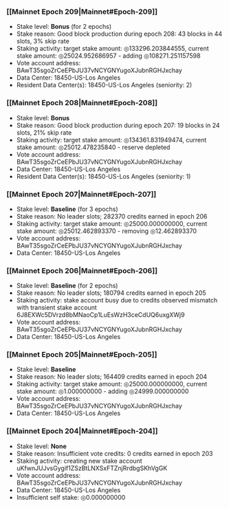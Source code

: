 ### [[Mainnet Epoch 209|Mainnet#Epoch-209]]
* Stake level: **Bonus** (for 2 epochs)
* Stake reason: Good block production during epoch 208: 43 blocks in 44 slots, 3% skip rate
* Staking activity: target stake amount: ◎133296.203844555, current stake amount: ◎25024.952686957 - adding ◎108271.251157598
* Vote account address: BAwT35sgoZrCeEPbJU37vNCYGNYugoXJubnRGHJxchay
* Data Center: 18450-US-Los Angeles
* Resident Data Center(s): 18450-US-Los Angeles (seniority: 2)
### [[Mainnet Epoch 208|Mainnet#Epoch-208]]
* Stake level: **Bonus**
* Stake reason: Good block production during epoch 207: 19 blocks in 24 slots, 21% skip rate
* Staking activity: target stake amount: ◎134361.831949474, current stake amount: ◎25012.478235840 - reserve depleted
* Vote account address: BAwT35sgoZrCeEPbJU37vNCYGNYugoXJubnRGHJxchay
* Data Center: 18450-US-Los Angeles
* Resident Data Center(s): 18450-US-Los Angeles (seniority: 1)
### [[Mainnet Epoch 207|Mainnet#Epoch-207]]
* Stake level: **Baseline** (for 3 epochs)
* Stake reason: No leader slots; 282370 credits earned in epoch 206
* Staking activity: target stake amount: ◎25000.000000000, current stake amount: ◎25012.462893370 - removing ◎12.462893370
* Vote account address: BAwT35sgoZrCeEPbJU37vNCYGNYugoXJubnRGHJxchay
* Data Center: 18450-US-Los Angeles
### [[Mainnet Epoch 206|Mainnet#Epoch-206]]
* Stake level: **Baseline** (for 2 epochs)
* Stake reason: No leader slots; 180794 credits earned in epoch 205
* Staking activity: stake account busy due to credits observed mismatch with transient stake account 6J8EXWc5DVrzd8bMNaoCp1LuEsWzH3ceCdUQ6uxgXWj9
* Vote account address: BAwT35sgoZrCeEPbJU37vNCYGNYugoXJubnRGHJxchay
* Data Center: 18450-US-Los Angeles
### [[Mainnet Epoch 205|Mainnet#Epoch-205]]
* Stake level: **Baseline**
* Stake reason: No leader slots; 164409 credits earned in epoch 204
* Staking activity: target stake amount: ◎25000.000000000, current stake amount: ◎1.000000000 - adding ◎24999.000000000
* Vote account address: BAwT35sgoZrCeEPbJU37vNCYGNYugoXJubnRGHJxchay
* Data Center: 18450-US-Los Angeles
### [[Mainnet Epoch 204|Mainnet#Epoch-204]]
* Stake level: **None**
* Stake reason: Insufficient vote credits: 0 credits earned in epoch 203
* Staking activity: creating new stake account uKfwnJUJvsGygif1ZSzBtLNXSxFTZnjRrdbgSKhVgGK
* Vote account address: BAwT35sgoZrCeEPbJU37vNCYGNYugoXJubnRGHJxchay
* Data Center: 18450-US-Los Angeles
* Insufficient self stake: ◎0.000000000